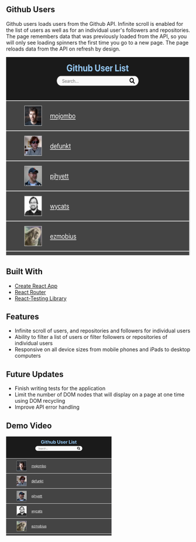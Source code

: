 ## Github Users

Github users loads users from the Github API.  Infinite scroll is enabled for the list of users as well as for an individual user's followers and repositories.  The page remembers data that was previously loaded from the API, so you will only see loading spinners the first time you go to a new page.  The page reloads data from the API on refresh by design.

<img src='/public/GitHubUserList.png' width='580px' height='540px' alt='screenshot'/>

## Built With

* [Create React App](https://github.com/facebookincubator/create-react-app)
* [React Router](https://reacttraining.com/react-router/core/guides/philosophy)
* [React-Testing Library](https://testing-library.com/)

## Features
* Infinite scroll of users, and repositories and followers for individual users
* Ability to filter a list of users or filter followers or repositories of individual users
* Responsive on all device sizes from mobile phones and iPads to desktop computers

## Future Updates

* Finish writing tests for the application
* Limit the number of DOM nodes that will display on a page at one time using DOM recycling
* Improve API error handling

## Demo Video

[<img src='/public/GitHubUserList.png' width='290px' height='270px' alt='github-user-list-screenshot'/>](https://youtu.be/DPk5FQq1kpE)